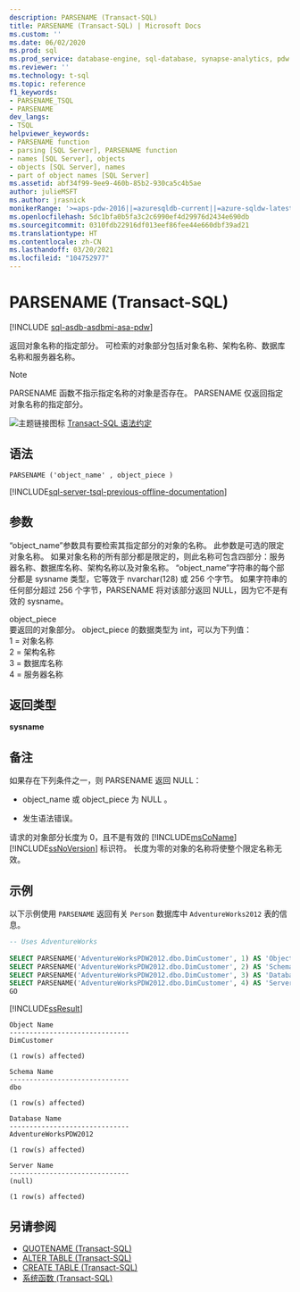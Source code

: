 ```yaml
---
description: PARSENAME (Transact-SQL)
title: PARSENAME (Transact-SQL) | Microsoft Docs
ms.custom: ''
ms.date: 06/02/2020
ms.prod: sql
ms.prod_service: database-engine, sql-database, synapse-analytics, pdw
ms.reviewer: ''
ms.technology: t-sql
ms.topic: reference
f1_keywords:
- PARSENAME_TSQL
- PARSENAME
dev_langs:
- TSQL
helpviewer_keywords:
- PARSENAME function
- parsing [SQL Server], PARSENAME function
- names [SQL Server], objects
- objects [SQL Server], names
- part of object names [SQL Server]
ms.assetid: abf34f99-9ee9-460b-85b2-930ca5c4b5ae
author: julieMSFT
ms.author: jrasnick
monikerRange: '>=aps-pdw-2016||=azuresqldb-current||=azure-sqldw-latest||>=sql-server-2016||>=sql-server-linux-2017||=azuresqldb-mi-current'
ms.openlocfilehash: 5dc1bfa0b5fa3c2c6990ef4d29976d2434e690db
ms.sourcegitcommit: 0310fdb22916df013eef86fee44e660dbf39ad21
ms.translationtype: HT
ms.contentlocale: zh-CN
ms.lasthandoff: 03/20/2021
ms.locfileid: "104752977"
---
```

# <a name="parsename-transact-sql"></a>PARSENAME (Transact-SQL)
[!INCLUDE [sql-asdb-asdbmi-asa-pdw](../../includes/applies-to-version/sql-asdb-asdbmi-asa-pdw.md)]

  返回对象名称的指定部分。 可检索的对象部分包括对象名称、架构名称、数据库名称和服务器名称。 
  
> [!NOTE]  
>  PARSENAME 函数不指示指定名称的对象是否存在。 PARSENAME 仅返回指定对象名称的指定部分。  
  
 ![主题链接图标](../../database-engine/configure-windows/media/topic-link.gif "“主题链接”图标") [Transact-SQL 语法约定](../../t-sql/language-elements/transact-sql-syntax-conventions-transact-sql.md)  
  
## <a name="syntax"></a>语法  
  
```syntaxsql 
PARSENAME ('object_name' , object_piece )
```  
  
[!INCLUDE[sql-server-tsql-previous-offline-documentation](../../includes/sql-server-tsql-previous-offline-documentation.md)]

## <a name="arguments"></a>参数

“object_name”参数具有要检索其指定部分的对象的名称。 此参数是可选的限定对象名称。 如果对象名称的所有部分都是限定的，则此名称可包含四部分：服务器名称、数据库名称、架构名称以及对象名称。  “object_name”字符串的每个部分都是 sysname 类型，它等效于 nvarchar(128) 或 256 个字节。 如果字符串的任何部分超过 256 个字节，PARSENAME 将对该部分返回 NULL，因为它不是有效的 sysname。
  
object_piece  
要返回的对象部分。 object_piece 的数据类型为 int，可以为下列值：  
    1 = 对象名称  
    2 = 架构名称  
    3 = 数据库名称  
    4 = 服务器名称  
  
## <a name="return-type"></a>返回类型

 **sysname**
  
## <a name="remarks"></a>备注

 如果存在下列条件之一，则 PARSENAME 返回 NULL：  
  
-   object_name 或 object_piece 为 NULL 。  
  
-   发生语法错误。  
  
 请求的对象部分长度为 0，且不是有效的 [!INCLUDE[msCoName](../../includes/msconame-md.md)] [!INCLUDE[ssNoVersion](../../includes/ssnoversion-md.md)] 标识符。 长度为零的对象的名称将使整个限定名称无效。  
  
## <a name="examples"></a>示例

 以下示例使用 `PARSENAME` 返回有关 `Person` 数据库中 `AdventureWorks2012` 表的信息。  
  
```sql  
-- Uses AdventureWorks  
  
SELECT PARSENAME('AdventureWorksPDW2012.dbo.DimCustomer', 1) AS 'Object Name';  
SELECT PARSENAME('AdventureWorksPDW2012.dbo.DimCustomer', 2) AS 'Schema Name';  
SELECT PARSENAME('AdventureWorksPDW2012.dbo.DimCustomer', 3) AS 'Database Name';  
SELECT PARSENAME('AdventureWorksPDW2012.dbo.DimCustomer', 4) AS 'Server Name';  
GO  
```  
  
 [!INCLUDE[ssResult](../../includes/ssresult-md.md)]  
```
Object Name
------------------------------
DimCustomer

(1 row(s) affected)

Schema Name
------------------------------
dbo

(1 row(s) affected)

Database Name
------------------------------
AdventureWorksPDW2012

(1 row(s) affected)

Server Name
------------------------------
(null)

(1 row(s) affected)
```
  
## <a name="see-also"></a>另请参阅

- [QUOTENAME (Transact-SQL)](../../t-sql/functions/quotename-transact-sql.md)  
- [ALTER TABLE (Transact-SQL)](../../t-sql/statements/alter-table-transact-sql.md)   
- [CREATE TABLE (Transact-SQL)](../../t-sql/statements/create-table-transact-sql.md)   
- [系统函数 (Transact-SQL)](../../relational-databases/system-functions/system-functions-category-transact-sql.md)  
  
  

